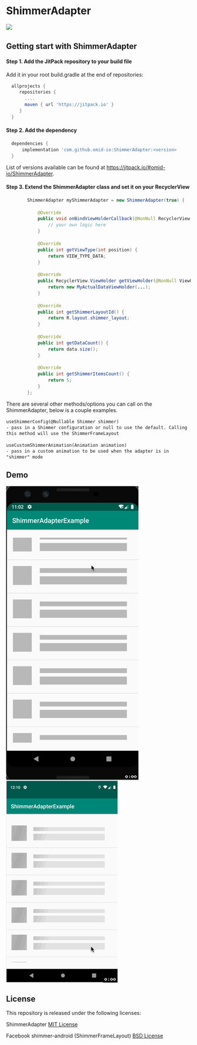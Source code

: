 # ShimmerAdapter
[![](https://jitpack.io/v/omid-io/ShimmerAdapter.svg)](https://jitpack.io/#omid-io/ShimmerAdapter)

## Getting start with ShimmerAdapter

#### Step 1. Add the JitPack repository to your build file

Add it in your root build.gradle at the end of repositories:

```groovy
  allprojects {
     repositories {
       ....
       maven { url 'https://jitpack.io' }
     }  
  }
```
  
#### Step 2. Add the dependency
```groovy
  dependencies {
      implementation 'com.github.omid-io:ShimmerAdapter:<version>
  }
```
  
List of versions available can be found at https://jitpack.io/#omid-io/ShimmerAdapter.

#### Step 3. Extend the ShimmerAdapter class and set it on your RecyclerView
```java
        ShimmerAdapter myShimmerAdapter = new ShimmerAdapter(true) {

            @Override
            public void onBindViewHolderCallback(@NonNull RecyclerView.ViewHolder holder, int position) {
                // your own logic here
            }

            @Override
            public int getViewType(int position) {
                return VIEW_TYPE_DATA;
            }

            @Override
            public RecyclerView.ViewHolder getViewHolder(@NonNull ViewGroup parent, int viewType) {
                return new MyActualDataViewHolder(...);
            }

            @Override
            public int getShimmerLayoutId() {
                return R.layout.shimmer_layout;
            }

            @Override
            public int getDataCount() {
                return data.size();
            }

            @Override
            public int getShimmerItemsCount() {
                return 5;
            }
        };
```

There are several other methods/options you can call on the ShimmerAdapter, below is a couple examples. 

```
useShimmerConfig(@Nullable Shimmer shimmer) 
- pass in a Shimmer configuration or null to use the default. Calling this method will use the ShimmerFrameLayout

useCustomShimmerAnimation(Animation animation)
- pass in a custom animation to be used when the adapter is in "shimmer" mode
```

## Demo

![ShimmerAdapter using default alpha animation](demo.gif) ![ShimmerAdapter using ShimmerFrameLayout animation](demo2.gif)


## License

This repository is released under the following licenses:

ShimmerAdapter [MIT License](https://github.com/omid-io/ShimmerAdapter/blob/master/LICENSE)

Facebook shimmer-android (ShimmerFrameLayout) [BSD License](https://github.com/facebook/shimmer-android/blob/master/LICENSE)


